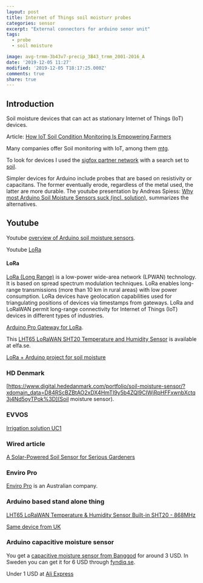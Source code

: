 ```yaml
---
layout: post
title: Internet of Things soil moisturr probes
categories: sensor
excerpt: "External connectors for arduino senor unit"
tags:
  - probe
  - soil moisture

image: avg-trmm-3b43v7-precip_3B43_trmm_2001-2016_A
date: '2019-12-05 11:27'
modified: '2019-12-05 T18:17:25.000Z'
comments: true
share: true
---
```


## Introduction

Soil moisture devices that can act as stationary Internet of Things (IoT) devices.

Article: [How IoT Soil Condition Monitoring Is Empowering Farmers](https://www.iotforall.com/soil-moisture-monitoring/)

Many companies offer Soil monitoring with IoT, among them [mtg](https://www.manxtechgroup.com/soil-monitoring-with-iot-smart-agriculture/).

To look for devices I used the [sigfox partner network](https://partners.sigfox.com) with a search set to [soil](https://partners.sigfox.com/search/products?or[categories][0]=device&q=soil).

Simpler devices for Arduino include probes that are based on resistivity or capacitans. The former eventually erode, regardless of the metal used, the latter are more durable. The youtube presentation by Andreas Spiess: [Why most Arduino Soil Moisture Sensors suck (incl. solution)](https://www.youtube.com/watch?v=udmJyncDvw0), summarizes the alternatives.

## Youtube

Youtube [overview of Arduino soil moisture sensors](https://www.youtube.com/watch?v=udmJyncDvw0).

Youtube [LoRa](https://www.youtube.com/watch?v=hMOwbNUpDQA&list=PL3XBzmAj53Rkkogh-lti58h_GkhzU1n7U])

#### LoRa

[LoRa (Long Range)](https://en.wikipedia.org/wiki/LoRa) is a low-power wide-area network (LPWAN) technology. It is based on spread spectrum modulation techniques. LoRa enables long-range transmissions (more than 10 km in rural areas) with low power consumption. LoRa devices have geolocation capabilities used for triangulating positions of devices via timestamps from gateways. LoRa and LoRaWAN permit long-range connectivity for Internet of Things (IoT) devices in different types of industries.

[Arduino Pro Gateway for LoRa](https://www.kjell.com/se/produkter/el-verktyg/arduino/utvecklingskort/arduino-pro-gateway-for-lora-p87188?gclid=Cj0KCQiAxrbwBRCoARIsABEc9sjIxmnak9eae2isGVhPulJxFXB6rNa7oJPYnLKUv0SWvfYQLh-pLkQaAnXQEALw_wcB&gclsrc=aw.ds).

This [LHT65 LoRaWAN SHT20 Temperature and Humidity Sensor](https://www.elfa.se/search?q=LHT65+Temperature&filter_categoryCodePathROOT=cat-L1D_1859641) is available at elfa.se.

[LoRa + Arduino project for soil moisture](https://randomnerdtutorials.com/esp32-lora-rfm95-transceiver-arduino-ide/)

### HD Denmark

[https://www.digital.hededanmark.com/portfolio/soil-moisture-sensor/?xdomain_data=D84RScBZBtAO2xDX4HmTI9y5b4ZQl9CIWjRpHFFxwnbXctq3j4Nd5oyTPok%3D](Soil moisture sensor).

### EVVOS

[Irrigation solution UC1](https://www.evvos.com/product/irrigation-solution-uc1/)

### Wired article

[A Solar-Powered Soil Sensor for Serious Gardeners](https://www.wired.com/2015/04/edyn-garden-sensor/)

### Enviro Pro

[Enviro Pro](https://enviroprosoilprobes.com) is an Australian company.

### Arduino based stand alone thing

[LHT65 LoRaWAN Temperature & Humidity Sensor Built-in SHT20 - 868MHz](https://hitechchain.se/arduinokompatibel/lht65-lorawan-temperature-humidity-sensor-built-in-sht20-868mhz?gclid=Cj0KCQiAxrbwBRCoARIsABEc9sjqXysIpQbxa8Lwmd56VpA_5Kl1CNc-eWbhdIYusEN81rws8BPnVVwaAkzvEALw_wcB)

[Same device from UK](https://www.antratek.com/lht65-lorawan-temperature-humidity-sensor)

### Arduino capacitive moisture sensor

You get a [capacitive moisture sensor from Banggod](https://www.banggood.com/Capacitive-Soil-Moisture-Sensor-Not-Easy-To-Corrode-Wide-Voltage-Monitor-Module-p-1309033.html?cur_warehouse=CN) for around 3 USD. In Sweden you can get it for 6 USD through [fyndiq.se](https://fyndiq.se/product/25281124-capacitive-soil-moisture-sensor-v12-c/?tduid=63ab169c26da64207d33d12fc38a0eb2&utm_source=tradedoubler&utm_medium=affiliate&utm_content=252052&utm_campaign=Kelkoo).

Under 1 USD at [Ali Express](https://www.aliexpress.com/item/32830732786.html?scm=1007.22893.149154.0&pvid=cbb3f819-817d-4288-9fea-b81dec7c2c03&onelink_page_from=ITEM_DETAIL&onelink_item_to=32830732786&onelink_publisherid=172076246&onelink_memberseq=0&onelink_duration=1.144336&onelink_status=noneresult&onelink_item_from=32830732786&onelink_subid=220725&onelink_page_to=ITEM_DETAIL&af=220725&afref=&cv=565204&dp=565204%253A%253A220725%253A%253A%253A%253A%253A%253A1578517053&cn=15647&aff_platform=aaf&cpt=1578517053322&sk=Y7bAZbY&aff_trace_key=63baf75040d84175b6f5f3b52839bff7-1578517053322-07617-Y7bAZbY&terminal_id=f7b26140facc4e0b98529a003f6dc12e)
